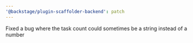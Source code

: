 ```yaml
---
'@backstage/plugin-scaffolder-backend': patch
---
```


Fixed a bug where the task count could sometimes be a string instead of a number
